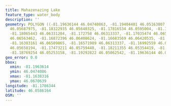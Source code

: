 ```yaml
---
title: Mahazenazing Lake
feature_type: water_body
description: ''
geometry: POLYGON ((-81.19636144 46.04740863, -81.19404401 46.05163807, -81.18777837
  46.05687975, -81.18322935 46.05640325, -81.17816534 46.0595004, -81.18280019 46.06110847,
  -81.18065443 46.06331204, -81.172758 46.06313337, -81.17035474 46.06563462, -81.16923895
  46.06563462, -81.16872396 46.06408624, -81.16683569 46.06420535, -81.1652049 46.06706386,
  -81.16383161 46.06509865, -81.16571989 46.06313337, -81.16992559 46.06033422, -81.1738738
  46.05658194, -81.17473211 46.05759448, -81.18211355 46.05354419, -81.18228521 46.05473549,
  -81.18769254 46.05253158, -81.19292822 46.05062542, -81.19636144 46.04740863))
geo_error: 0.0
bbox:
  xmin: -81.1963614
  ymin: 46.0474086
  xmax: -81.1638316
  ymax: 46.0670639
longitude: -81.1786344
latitude: 46.0586164
OSM: ''
---
```

